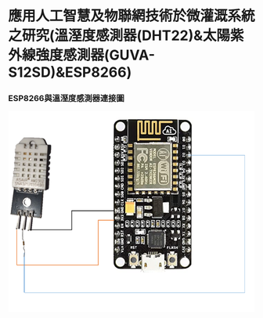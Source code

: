 # 應用人工智慧及物聯網技術於微灌溉系統之研究(溫溼度感測器(DHT22)&太陽紫外線強度感測器(GUVA-S12SD)&amp;ESP8266)
### ESP8266與溫溼度感測器連接圖
![image](1.png)
